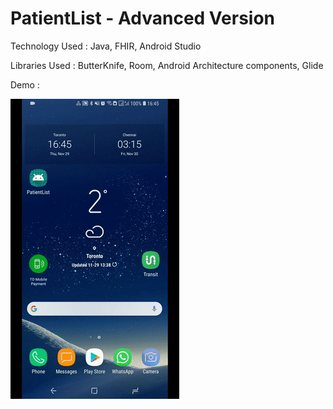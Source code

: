 # PatientList - Advanced Version

Technology Used : Java, FHIR, Android Studio

Libraries Used : ButterKnife, Room, Android Architecture components, Glide

Demo :

![Demo](play.gif)

